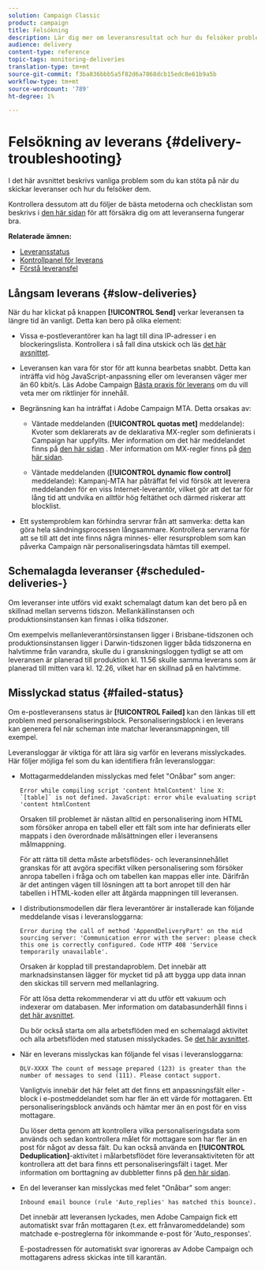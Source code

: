 ```yaml
---
solution: Campaign Classic
product: campaign
title: Felsökning
description: Lär dig mer om leveransresultat och hur du felsöker problem som rör leveransövervakning.
audience: delivery
content-type: reference
topic-tags: monitoring-deliveries
translation-type: tm+mt
source-git-commit: f3ba836bbb5a5f82d6a7868dcb15edc8e61b9a5b
workflow-type: tm+mt
source-wordcount: '789'
ht-degree: 1%

---
```



# Felsökning av leverans {#delivery-troubleshooting}

I det här avsnittet beskrivs vanliga problem som du kan stöta på när du skickar leveranser och hur du felsöker dem.

Kontrollera dessutom att du följer de bästa metoderna och checklistan som beskrivs i [den här sidan](../../delivery/using/delivery-performances.md) för att försäkra dig om att leveranserna fungerar bra.

**Relaterade ämnen:**

* [Leveransstatus](../../delivery/using/delivery-statuses.md)
* [Kontrollpanel för leverans](../../delivery/using/delivery-dashboard.md)
* [Förstå leveransfel](../../delivery/using/understanding-delivery-failures.md)

## Långsam leverans {#slow-deliveries}

När du har klickat på knappen **[!UICONTROL Send]** verkar leveransen ta längre tid än vanligt. Detta kan bero på olika element:

* Vissa e-postleverantörer kan ha lagt till dina IP-adresser i en blockeringslista. Kontrollera i så fall dina utskick och läs [det här avsnittet](../../delivery/using/about-deliverability.md).

* Leveransen kan vara för stor för att kunna bearbetas snabbt. Detta kan inträffa vid hög JavaScript-anpassning eller om leveransen väger mer än 60 kbit/s. Läs Adobe Campaign [Bästa praxis för leverans](../../delivery/using/delivery-best-practices.md) om du vill veta mer om riktlinjer för innehåll.

* Begränsning kan ha inträffat i Adobe Campaign MTA. Detta orsakas av:

   * Väntade meddelanden (**[!UICONTROL quotas met]** meddelande): Kvoter som deklarerats av de deklarativa MX-regler som definierats i Campaign har uppfyllts. Mer information om det här meddelandet finns på [den här sidan](../../delivery/using/deliverability-faq.md) . Mer information om MX-regler finns på [den här sidan](../../delivery/using/technical-recommendations.md#mx-rules).

   * Väntade meddelanden (**[!UICONTROL dynamic flow control]** meddelande): Kampanj-MTA har påträffat fel vid försök att leverera meddelanden för en viss Internet-leverantör, vilket gör att det tar för lång tid att undvika en alltför hög feltäthet och därmed riskerar att blocklist.

* Ett systemproblem kan förhindra servrar från att samverka: detta kan göra hela sändningsprocessen långsammare. Kontrollera servrarna för att se till att det inte finns några minnes- eller resursproblem som kan påverka Campaign när personaliseringsdata hämtas till exempel.

## Schemalagda leveranser {#scheduled-deliveries-}

Om leveranser inte utförs vid exakt schemalagt datum kan det bero på en skillnad mellan serverns tidszon. Mellankällinstansen och produktionsinstansen kan finnas i olika tidszoner.

Om exempelvis mellanleverantörsinstansen ligger i Brisbane-tidszonen och produktionsinstansen ligger i Darwin-tidszonen ligger båda tidszonerna en halvtimme från varandra, skulle du i granskningsloggen tydligt se att om leveransen är planerad till produktion kl. 11.56 skulle samma leverans som är planerad till mitten vara kl. 12.26, vilket har en skillnad på en halvtimme.

## Misslyckad status {#failed-status}

Om e-postleveransens status är **[!UICONTROL Failed]** kan den länkas till ett problem med personaliseringsblock. Personaliseringsblock i en leverans kan generera fel när scheman inte matchar leveransmappningen, till exempel.

Leveransloggar är viktiga för att lära sig varför en leverans misslyckades. Här följer möjliga fel som du kan identifiera från leveransloggar:

* Mottagarmeddelanden misslyckas med felet &quot;Onåbar&quot; som anger:

   ```
   Error while compiling script 'content htmlContent' line X: `[table]` is not defined. JavaScript: error while evaluating script 'content htmlContent
   ```

   Orsaken till problemet är nästan alltid en personalisering inom HTML som försöker anropa en tabell eller ett fält som inte har definierats eller mappats i den överordnade målsättningen eller i leveransens målmappning.

   För att rätta till detta måste arbetsflödes- och leveransinnehållet granskas för att avgöra specifikt vilken personalisering som försöker anropa tabellen i fråga och om tabellen kan mappas eller inte. Därifrån är det antingen vägen till lösningen att ta bort anropet till den här tabellen i HTML-koden eller att åtgärda mappningen till leveransen.

* I distributionsmodellen där flera leverantörer är installerade kan följande meddelande visas i leveransloggarna:

   ```
   Error during the call of method 'AppendDeliveryPart' on the mid sourcing server: 'Communication error with the server: please check this one is correctly configured. Code HTTP 408 'Service temporarily unavailable'.
   ```

   Orsaken är kopplad till prestandaproblem. Det innebär att marknadsinstansen lägger för mycket tid på att bygga upp data innan den skickas till servern med mellanlagring.

   För att lösa detta rekommenderar vi att du utför ett vakuum och indexerar om databasen. Mer information om databasunderhåll finns i [det här avsnittet](../../production/using/recommendations.md).

   Du bör också starta om alla arbetsflöden med en schemalagd aktivitet och alla arbetsflöden med statusen misslyckades. Se [det här avsnittet](../../workflow/using/scheduler.md).

* När en leverans misslyckas kan följande fel visas i leveransloggarna:

   ```
   DLV-XXXX The count of message prepared (123) is greater than the number of messages to send (111). Please contact support.
   ```

   Vanligtvis innebär det här felet att det finns ett anpassningsfält eller -block i e-postmeddelandet som har fler än ett värde för mottagaren. Ett personaliseringsblock används och hämtar mer än en post för en viss mottagare.

   Du löser detta genom att kontrollera vilka personaliseringsdata som används och sedan kontrollera målet för mottagare som har fler än en post för något av dessa fält. Du kan också använda en **[!UICONTROL Deduplication]**-aktivitet i målarbetsflödet före leveransaktiviteten för att kontrollera att det bara finns ett personaliseringsfält i taget. Mer information om borttagning av dubbletter finns på [den här sidan](../../workflow/using/deduplication.md).

* En del leveranser kan misslyckas med felet &quot;Onåbar&quot; som anger:

   ```
   Inbound email bounce (rule 'Auto_replies' has matched this bounce).
   ```

   Det innebär att leveransen lyckades, men Adobe Campaign fick ett automatiskt svar från mottagaren (t.ex. ett frånvaromeddelande) som matchade e-postreglerna för inkommande e-post för &#39;Auto_responses&#39;.

   E-postadressen för automatiskt svar ignoreras av Adobe Campaign och mottagarens adress skickas inte till karantän.
